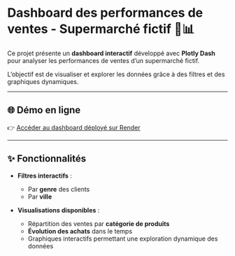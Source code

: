 # Dashboard des performances de ventes - Supermarché fictif 🛒📊

Ce projet présente un **dashboard interactif** développé avec **Plotly Dash** pour analyser les performances de ventes d’un supermarché fictif.  

L’objectif est de visualiser et explorer les données grâce à des filtres et des graphiques dynamiques.

---

## 🌐 Démo en ligne

👉 [Accéder au dashboard déployé sur Render](https://projet-dash-adrien-1.onrender.com/)

---

## ✨ Fonctionnalités

- **Filtres interactifs** :
  - Par **genre** des clients
  - Par **ville**

- **Visualisations disponibles** :
  - Répartition des ventes par **catégorie de produits**
  - **Évolution des achats** dans le temps
  - Graphiques interactifs permettant une exploration dynamique des données

